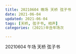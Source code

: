 ```yaml
---
title: 20210604 晚场 天桥 弦子书
date: 2021-06-04
updated: 2021-06-04
tags: [天桥, 弦子书, 相声] 
categories: (2021)辛丑年场次 

---
```


20210604 午场 天桥 弦子书

